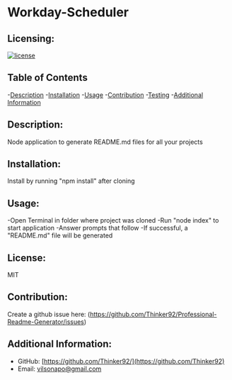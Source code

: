 # Workday-Scheduler

  ## Licensing:
  [![license](https://img.shields.io/badge/license-undefined-blue)](https://shields.io)

  ## Table of Contents
  -[Description](#description)
  -[Installation](#installation)
  -[Usage](#usage)
  -[Contribution](#contribution)
  -[Testing](#testing)
  -[Additional Information](#additional-info)

  ## Description:
  Node application to generate README.md files for all your projects

  ## Installation:
  Install by running "npm install" after cloning 

  ## Usage:
  -Open Terminal in folder where project was cloned
  -Run "node index" to start application
  -Answer prompts that follow
  -If successful, a "README.md" file will be generated

  ## License:
  MIT

  ## Contribution:
  Create a github issue here:
  (https://github.com/Thinker92/Professional-Readme-Generator/issues)
  

  ## Additional Information:
  - GitHub: [https://github.com/Thinker92/](https://github.com/Thinker92)
  - Email: vilsonapo@gmail.com

